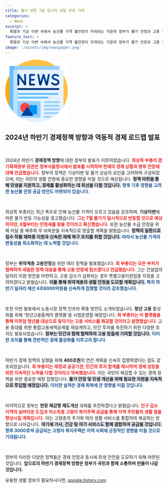 ```yaml
---
title: 물가 반등 7월 일시적 내달 안정 기대
categories:
  - News
excerpt: >
  폭염과 기상 이변 속에서 농산물 가격 불안정이 우려되는 가운데 정부가 물가 안정과 고용 지원을 위한 체계적인 대책을 발표했습니다. 최상목 부총리는 취약계층을 위한 세밀한 정책과 신속한 재정 집행으로 민생을 다질 계획을 밝혔습니다.
feature_text: >
  폭염과 기상 이변 속에서 농산물 가격 불안정이 우려되는 가운데 정부가 물가 안정과 고용 지원을 위한 체계적인 대책을 발표했습니다. 최상목 부총리는 취약계층을 위한 세밀한 정책과 신속한 재정 집행으로 민생을 다질 계획을 밝혔습니다.
image: '/assets/img/newspaper.png'
---
```


<p><img src="/assets/img/newspaper.png" alt="kimp 속보" /></p>

<h2 data-ke-size="size26">2024년 하반기 경제정책 방향과 역동적 경제 로드맵 발표</h2>  

<p data-ke-size="size16">&nbsp;</p>

<p>2024년 하반기 <b>경제정책 방향</b>에 대한 정부의 발표가 이루어졌습니다. <b><span style="color: #ee2323;">최상목 부총리 겸 기획재정부 장관은 정부서울청사에서 발표를 시작하며 현재의 경제 상황과 향후 전망에 대해 언급했습니다.</span></b> 정부의 정책은 기상이변 및 물가 상승의 요인을 고려하여 구성되었으며, 이는 국민의 생활 안정에 중요한 영향을 미칠 것으로 예상됩니다. <b><span style="background-color: #21538527;">정책 마련을 통해 민생을 지원하고, 경제를 활성화하는 데 최선을 다할 것입니다.</span></b> <b><span style="color: #1a5490;">향후 기후 영향을 고려한 농산물 안정 공급 방안도 마련되어 있습니다.</span></b>  </p>

<p data-ke-size="size16">&nbsp;</p>

<p>최상목 부총리는 최근 폭우로 인해 농산물 가격이 오르고 있음을 강조하며, <b>기상이변</b>에 따른 물가 반등 가능성을 경고했습니다. <b><span style="color: #ee2323;">그는 7월 물가가 일시적으로 반등할 것으로 예상하지만, 8월부터는 안정세를 찾을 것이라고 확신했습니다.</span></b> 또한 농산물 수급 안정을 위해 이달 중 배추와 무 비축분을 지속적으로 방출할 계획을 밝혔습니다. <b><span style="background-color: #21538527;">정책의 일환으로 침수 작물 재파종 지원과 신속한 재해 복구 조치를 취할 것입니다.</span></b> <b><span style="color: #1a5490;">따라서 농산물 가격의 변동성을 최소화하는 데 노력할 것입니다.</span></b>  </p>

<p data-ke-size="size16">&nbsp;</p>  

<p>정부는 <b>취약계층 고용안정</b>을 위한 여러 정책을 발표했습니다. <b><span style="color: #ee2323;">최 부총리는 모든 부처가 협력하여 세밀한 정책 대응을 통해 고용 안정에 힘쓰겠다고 언급했습니다.</span></b> 그는 건설업의 일자리 지원 방안을 마련하고, 고용 감소가 심화되는 경우 특별고용지원업종 지정을 고려하겠다고 밝혔습니다. <b><span style="background-color: #21538527;">이를 통해 취약계층의 생활 안정을 도모할 계획입니다.</span></b> <b><span style="color: #1a5490;">특히 하반기 일자리 예산 4조6000억원을 신속하게 집행할 것이라 강조했습니다.</span></b>  </p>

<p data-ke-size="size16">&nbsp;</p>  

<p>또한 이번 발표에서 노동시장 정책 인프라 확충 방안도 소개되었습니다. <b>청년 고용</b> 활성화를 위해 '청년고용올케어 플랫폼'을 시범운영할 예정입니다. <b><span style="color: #ee2323;">최 부총리는 이 플랫폼을 통해 미취업 청년을 대상으로 찾아가는 고용 서비스를 제공할 것이라고 설명했습니다.</span></b> 고용 증대를 위한 통합고용세액공제를 재설계하고, 민간 투자를 촉진하기 위한 다양한 조치도 발표되었습니다. <b><span style="background-color: #21538527;">정부는 민간과 함께 협력하여 고용 창출에 기여할 것입니다.</span></b> <b><span style="color: #1a5490;">이러한 조치를 통해 전반적인 경제 활성화를 이루고자 합니다.</span></b>  </p>

<p data-ke-size="size16">&nbsp;</p>  

<p>하반기 경제 정책의 실행을 위해 <b>400조원</b>의 연간 계획을 신속히 집행하였다는 점도 강조되었습니다. <b><span style="color: #ee2323;">최 부총리는 재정과 공공기관, 민간의 투자 합계를 제시하며 경제 성장을 위한 지속적인 노력을 다할 것이라고 약속했습니다.</span></b> 이는 국민이 체감할 수 있는 경제 정책을 위한 중요한 재정 집행입니다. <b><span style="background-color: #21538527;">물가 안정 및 민생 개선을 위해 필요한 자원을 지속적으로 투입할 예정입니다.</span></b> <b><span style="color: #1a5490;">이러한 실적은 경제 회복에 큰 영향을 미칠 것입니다.</span></b>  </p>

<p data-ke-size="size16">&nbsp;</p>  

<p>마지막으로 정부는 <b>현장 체감형 제도개선</b> 과제를 추진하겠다고 밝혔습니다. <b><span style="color: #ee2323;">인구 감소 지역의 실버타운 도입과 저소득층 고령자 복지주택 공급을 통해 지역 주민들의 생활 질을 향상시킬 계획입니다.</span></b> 이는 고령층의 주거와 여러 생활 서비스를 통합하여 제공하는 방향으로 나아갑니다. <b><span style="background-color: #21538527;">여기에 가사, 건강 및 여가 서비스도 함께 결합하여 공급될 것입니다.</span></b> <b><span style="color: #1a5490;">향후 3000호씩 공급되는 고령자 복지주택은 지역 사회에 긍정적인 영향을 미칠 것으로 기대됩니다.</span></b>  </p>

<p data-ke-size="size16">&nbsp;</p>  

<p>정부의 이러한 다양한 정책들은 경제 안정과 동시에 민생 안전을 도모하기 위해 마련된 것입니다. <b>앞으로의 하반기 경제정책 방향은 정부가 국민과 함께 소통하며 만들어 나갈 것입니다.</b></p>
유용한 생활 정보가 필요하시다면, <a href="https://qoogle.tistory.com" rel="dofollow">qoogle.tistory.com</a>


